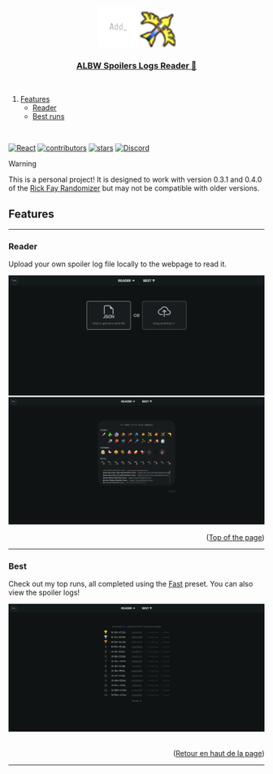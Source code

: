 <a name="readme-top"></a>

<div align="center">
  <img src="src/assets/logo.png" alt="Logo" width="80" height="80">
  <img src="src/assets/images/bow_light.png" alt="Bow" width=70>
  <a href="https://firedrox.github.io/albw/">
    <h3 align="center">ALBW Spoilers Logs Reader 📄</h3>
  </a>
</div>

<br />

<ol>
  <li>
    <a href="#features">Features</a>
    <ul>
      <li><a href="#reader">Reader</a></li>
      <li><a href="#best">Best runs</a></li>
    </ul>
  </li>
</ol>

<br />

[![React][React.js]][React-url]
[![contributors][contributors-shield]][contributors-url]
[![stars][stars-icon]][stars-url]
[![Discord][discord-icon]][discord-url]

> [!WARNING]
> This is a personal project! It is designed to work with version 0.3.1 and 0.4.0 of the [Rick Fay Randomizer](https://github.com/rickfay/z17-randomizer/tree/master) but may not be compatible with older versions.

## Features

---

### Reader

Upload your own spoiler log file locally to the webpage to read it.

<div align="center">
    <img src="src/assets/example/example_reader.png" alt="Reader"/>
    <img src="src/assets//example//example_logs.png"/>
</div>

<p align="right">(<a href="#readme-top">Top of the page</a>)</p>

---

### Best

Check out my top runs, all completed using the [Fast](src/utils/presets/Fast.json) preset. You can also view the spoiler logs!

<div align="center">
  <img src="src/assets/example/example_best.png" alt="Example" />
</div>
<br />

<p align="right">(<a href="#readme-top">Retour en haut de la page</a>)</p>

---

[React.js]: https://img.shields.io/badge/React-20232A?style=for-the-badge&logo=react&logoColor=61DAFB&colorB=555
[React-url]: https://react.dev/
[contributors-shield]: https://img.shields.io/github/contributors/firedrox/albw.svg?style=for-the-badge
[contributors-url]: https://github.com/FireDroX/albw/graphs/contributors
[stars-icon]: https://img.shields.io/github/stars/firedrox/albw.svg?style=for-the-badge
[stars-url]: https://github.com/FireDroX/albw/stargazers
[discord-icon]: https://img.shields.io/badge/Discord-5865F2?style=for-the-badge&logo=discord&colorB=555
[discord-url]: https://discord.gg/Zmmqd9Tbnn
